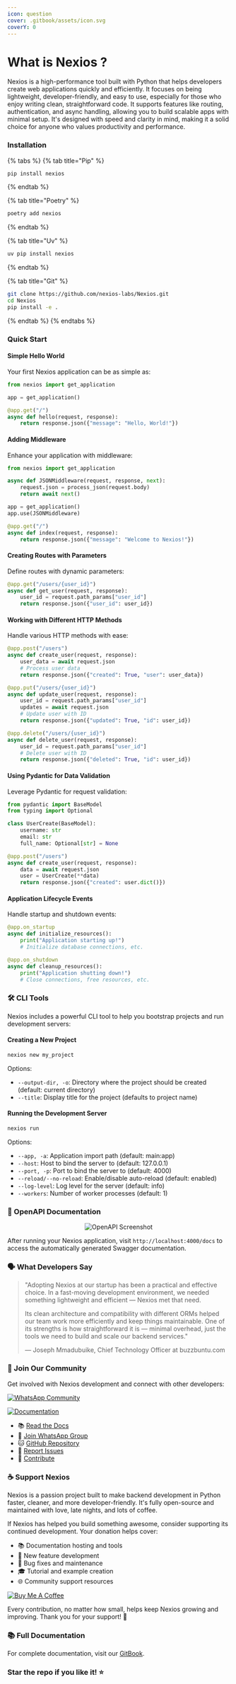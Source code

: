 ```yaml
---
icon: question
cover: .gitbook/assets/icon.svg
coverY: 0
---
```


# What is Nexios ?

Nexios is a high-performance tool built with Python that helps developers create web applications quickly and efficiently. It focuses on being lightweight, developer-friendly, and easy to use, especially for those who enjoy writing clean, straightforward code. It supports features like routing, authentication, and async handling, allowing you to build scalable apps with minimal setup. It's designed with speed and clarity in mind, making it a solid choice for anyone who values productivity and performance.





### Installation

{% tabs %}
{% tab title="Pip" %}
```sh
pip install nexios
```
{% endtab %}

{% tab title="Poetry" %}
```sh
poetry add nexios
```
{% endtab %}

{% tab title="Uv" %}
```sh
uv pip install nexios
```
{% endtab %}

{% tab title="Git" %}
```sh
git clone https://github.com/nexios-labs/Nexios.git
cd Nexios
pip install -e .

```
{% endtab %}
{% endtabs %}

### Quick Start

#### Simple Hello World

Your first Nexios application can be as simple as:

```python
from nexios import get_application

app = get_application()

@app.get("/")
async def hello(request, response):
    return response.json({"message": "Hello, World!"})


```

#### Adding Middleware

Enhance your application with middleware:

```python
from nexios import get_application

async def JSONMiddleware(request, response, next):
    request.json = process_json(request.body)
    return await next()

app = get_application()
app.use(JSONMiddleware)

@app.get("/")
async def index(request, response):
    return response.json({"message": "Welcome to Nexios!"})
```

#### Creating Routes with Parameters

Define routes with dynamic parameters:

```python
@app.get("/users/{user_id}")
async def get_user(request, response):
    user_id = request.path_params["user_id"]
    return response.json({"user_id": user_id})
```

#### Working with Different HTTP Methods

Handle various HTTP methods with ease:

```python
@app.post("/users")
async def create_user(request, response):
    user_data = await request.json
    # Process user data
    return response.json({"created": True, "user": user_data})

@app.put("/users/{user_id}")
async def update_user(request, response):
    user_id = request.path_params["user_id"]
    updates = await request.json
    # Update user with ID
    return response.json({"updated": True, "id": user_id})

@app.delete("/users/{user_id}")
async def delete_user(request, response):
    user_id = request.path_params["user_id"]
    # Delete user with ID
    return response.json({"deleted": True, "id": user_id})
```

#### Using Pydantic for Data Validation

Leverage Pydantic for request validation:

```python
from pydantic import BaseModel
from typing import Optional

class UserCreate(BaseModel):
    username: str
    email: str
    full_name: Optional[str] = None

@app.post("/users")
async def create_user(request, response):
    data = await request.json
    user = UserCreate(**data)
    return response.json({"created": user.dict()})
```

#### Application Lifecycle Events

Handle startup and shutdown events:

```python
@app.on_startup
async def initialize_resources():
    print("Application starting up!")
    # Initialize database connections, etc.

@app.on_shutdown
async def cleanup_resources():
    print("Application shutting down!")
    # Close connections, free resources, etc.
```





### 🛠️ CLI Tools

Nexios includes a powerful CLI tool to help you bootstrap projects and run development servers:

#### Creating a New Project

```bash
nexios new my_project
```

Options:

* `--output-dir, -o`: Directory where the project should be created (default: current directory)
* `--title`: Display title for the project (defaults to project name)

#### Running the Development Server

```bash
nexios run
```

Options:

* `--app, -a`: Application import path (default: main:app)
* `--host`: Host to bind the server to (default: 127.0.0.1)
* `--port, -p`: Port to bind the server to (default: 4000)
* `--reload/--no-reload`: Enable/disable auto-reload (default: enabled)
* `--log-level`: Log level for the server (default: info)
* `--workers`: Number of worker processes (default: 1)





### 📸 OpenAPI Documentation

<div align="center"><img src=".gitbook/assets/openapi.jpg" alt="OpenAPI Screenshot"></div>

After running your Nexios application, visit `http://localhost:4000/docs` to access the automatically generated Swagger documentation.

### 🗣️ What Developers Say

> "Adopting Nexios at our startup has been a practical and effective choice. In a fast-moving development environment, we needed something lightweight and efficient — Nexios met that need.
>
> Its clean architecture and compatibility with different ORMs helped our team work more efficiently and keep things maintainable. One of its strengths is how straightforward it is — minimal overhead, just the tools we need to build and scale our backend services."
>
> — Joseph Mmadubuike, Chief Technology Officer at buzzbuntu.com

### 🤝 Join Our Community

Get involved with Nexios development and connect with other developers:

[![WhatsApp Community](https://img.shields.io/badge/Join%20WhatsApp-Community-00C200?style=for-the-badge\&logo=whatsapp\&logoColor=white)](https://chat.whatsapp.com/KZBM6HMmDZ39yzr7ApvBrC)

[![Documentation](https://img.shields.io/badge/Read-Documentation-blue?style=for-the-badge\&logo=gitbook\&logoColor=white)](https://nexios-labs.gitbook.io/nexios)

* 📚 [Read the Docs](https://nexios-labs.gitbook.io/nexios)
* 💬 [Join WhatsApp Group](https://chat.whatsapp.com/KZBM6HMmDZ39yzr7ApvBrC)
* 🐱 [GitHub Repository](https://github.com/nexios-labs/Nexios)
* 🐛 [Report Issues](https://github.com/nexios-labs/Nexios/issues)
* 🤝 [Contribute](../CONTRIBUTING.md)

### ☕ Support Nexios

Nexios is a passion project built to make backend development in Python faster, cleaner, and more developer-friendly. It's fully open-source and maintained with love, late nights, and lots of coffee.

If Nexios has helped you build something awesome, consider supporting its continued development. Your donation helps cover:

* 📚 Documentation hosting and tools
* 🚀 New feature development
* 🐛 Bug fixes and maintenance
* 🎓 Tutorial and example creation
* 🌐 Community support resources

[![Buy Me A Coffee](https://img.shields.io/badge/Buy%20me%20a%20coffee-Support%20Development-yellow?style=for-the-badge\&logo=buy-me-a-coffee\&logoColor=white)](https://www.buymeacoffee.com/techwithdul)

Every contribution, no matter how small, helps keep Nexios growing and improving. Thank you for your support! 🙏

### 📚 Full Documentation

For complete documentation, visit our [GitBook](https://nexios-labs.gitbook.io/nexios).

### Star the repo if you like it! ⭐
